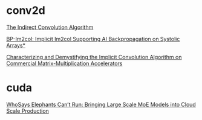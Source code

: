# conv2d
[The Indirect Convolution Algorithm](https://arxiv.org/pdf/1907.02129)

[BP-Im2col: Implicit Im2col Supporting AI Backpropagation on Systolic Arrays*](https://arxiv.org/pdf/2209.09434)

[Characterizing and Demystifying the Implicit Convolution Algorithm on Commercial Matrix-Multiplication Accelerators](https://arxiv.org/pdf/2110.03901)


# cuda
[WhoSays Elephants Can’t Run: Bringing Large Scale MoE Models into Cloud Scale Production](https://arxiv.org/abs/2211.10017)